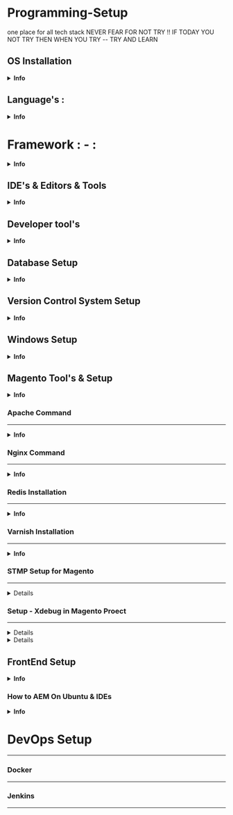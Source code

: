 # Programming-Setup
one place for all tech stack
                             NEVER FEAR FOR NOT TRY !! IF TODAY YOU NOT TRY THEN WHEN YOU TRY -- TRY AND LEARN

     
OS Installation
---------------
<details><summary><b>Info</b></summary>
	
### Ubuntu

       - lsb_release -a

### Windows

### Mac 


</details>
         
Language's :
----------
<details><summary><b>Info</b></summary>
	
             - All Language Install and Setup

### Java : 

Java Install On Ubuntu

           - sudo apt install openjdk-11-jdk
           - sudo apt install java-common
	   - sudo  update-java-alternatives --list

           - sudo update-java-alternatives --set java-1.11.0-openjdk-amd64
	   - java -version
           - export JAVA_HOME=/usr/lib/jvm/java-11-openjdk-amd64
    	


### Php : 

### Php Command For Ubuntu

	<details><summary><b>Info</b></summary>
	        General
	        -------
	           - php --version                              - Check Which Version php You have in your system
	           - sudo update-alternatives --config php      - List All The Php Version & use as per your need 
	           - sudo systemctl restart php7.3-fpm  | start php7.3-fpm  | stop php7.3-fpm 
	           - sudo a2dismod php7.2
	           - sudo a2enmod php7.4
	           - sudo service php7.3-fpm status
	           - sudo service php7.3-fpm stop
	           - sudo service php7.3-fpm start
	           - sudo service php7.4-fpm status
	           - sudo service php7.4-fpm stop
	           
	           
	           Php 8.1 = https://medium.com/@laraveltuts/how-to-install-and-run-php-8-x-on-ubuntu-20-04-8f18e7565c41
	           
	           Link - https://experienceleague.adobe.com/docs/commerce-operations/installation-guide/prerequisites/php-settings.html
	           
	           Devdocs - https://experienceleague.adobe.com/docs/commerce-operations/installation-guide/overview.html
	
	           
	        Install
	        --------
	         Add PHP PPA
	         ------------
	           - sudo apt install software-properties-common
	           - sudo add-apt-repository ppa:ondrej/php
	           - sudo apt-get update
	           
	           - sudo apt install php8.1 || sudo apt install php7.4 || sudo apt install php7.3  || sudo apt install php - choose your version
	           - sudo apt-get install php7.4-common php7.4-xml php7.4-curl php7.4-bcmath php7.4-intl php7.4-gd php7.4-zip php7.4-mysql php7.4-soap php7.4-mbstring
	           - sudo apt install php7.4-common php7.4-mysql php7.4 php7.4-cgi libapache2-mod-php7.4 php-pear php7.4-mbstring
	           - ext-bcmath,ext-ctype,ext-curl,ext-dom,ext-gd,ext-hash,ext-iconv,ext-int,ext-mbstring,ext-openssl,ext-pdo_mysql,ext-simplexml,ext-soap,ext-xsl, ext-zip,              ext- sockets
	           
	           
	           Install Php8.1
	           ==============
	                      - sudo apt install --no-install-recommends php8.1
	                                - The --no-install-recommends flag will ensure that other packages like the Apache web server are not installed.
	                      
	           Related Package Php8.1
	           ----------------------
	             - sudo apt install php8.1-extension_name
	             - sudo apt-get install -y php8.1-cli php8.1-common php8.1-mysql php8.1-zip php8.1-gd php8.1-mbstring php8.1-curl php8.1-xml php8.1-bcmath
	         
	         
	        Configure Php8.X File 
	        ---------------------
	                - sudo nano /etc/php/8.1/apache2/php.ini    - open this file 
	                 
	                 - upload_max_filesize = 32M 
	                 - post_max_size = 48M 
	                 - memory_limit = 256M 
	                 - max_execution_time = 600  
	                 - max_input_vars = 3000 
	                 - max_input_time = 1000
	                
	         
	        Un-install
	        -----------
	             - sudo apt-get purge php7.*
	             - sudo apt-get autoclean
	             - sudo apt-get autoremove
	             - sudo apt autoremove
	             - sudo apt-get --purge remove apache2
	       
	       
	</details>

 ### Python : 
 

 

</details>
	
	
Framework : - : 
==============

<details><summary><b>Info</b></summary>

### Magento
-----------
<details><summary><b>Info</b></summary>
	
            Link Official
            -------------
                      - https://experienceleague.adobe.com/docs/commerce-operations/installation-guide/composer.html?lang=en
                      
             General
             ---------
                    - sudo php bin/magento setup:upgrade
                    - sudo bin/magento setup:di:compile
                    - sudo bin/magento setup:static-content:deploy -f
                    - sudo bin/magento indexer:reindex
                    - sudo bin/magento cache:flush
                    - sudo bin/magento cache:clean
                    - sudo bin/magento module:status 
                    - sudo php bin/magento   - check when Namespace error
                    - sudo php bin/magento setup:di:compile
                    - sudo chmod -R 777 var/ pub/ generated/        
                    - sudo bin/magento module:disable Codilar_Thor   - Disable any Module
                    - rm -rf FolderName   - To Remove any Folder 
                    
             
             Disable the module
             ------------------
                    -  sudo bin/magento module:disable Module_Name
                    
             
             Magento Mode Show
             -----------------
                 - sudo php bin/magento deploy:mode:show
                 - sudo php bin/magento deploy:mode:set production
                 - php bin/magento deploy:mode:set developer
                 - php bin/magento deploy:mode:set default
               
             (Or)
                  - Go to - app/etc/env.php 
                  -  'MAGE_MODE' => 'developer',    ------> here you need to specify - production, default
             
                   
             Two Factor Authentication
             -------------------------
                    - bin/magento module:disable Magento_TwoFactorAuth
                    - bin/magento cache:flush 
                    
               
               Set the Mode - Production and Development
               -------------------------------------------
                    - bin/magento dep:mod:show
                    - php bin/magento deploy:mode:set production
                    - sudo bin/magento de:mo:se developer
           Install
           -------
                  step- 1
                  --------
                            - Check the System Requirement
![system_requirement](https://user-images.githubusercontent.com/78407424/214648042-1c3402e0-a58d-4069-8df1-d93aa1a6e793.png)

                            
                 step- 2
                 --------
                    Step For Local Magento Setup
                    -------------------------------
                        - composer create-project --repository-url=https://repo.magento.com/ magento/project-community-edition:2.3.7-p1 .
                        - composer create-project --repository=https://repo.magento.com/ magento/project-community-edition:2.3.7 Magento237(your folder name)
                        
                 
                 Latest version
                 --------------
                       - sudo composer create-project --repository-url=https://repo.magento.com/ magento/project-community-edition:2.4.5-p1 local/

                 
                  (Or)
                  
                     If You Want To Setup  For Project
                        -  Need step -1 complete
                        -  clone the project repo
                        
                step -2)i)
                -----------
                        - Create Database on Mysql for install DB
                        - Also If You Want To Setup Using new User You can Create
                       
                       
                step-3
                -------
                Database Setup  (For Local)
                ---------------------------
                - bin/magento setup:install  --base-url=http://magento237.local/  --db-host=localhost  --db-name=magento  --db-user=magento237  --db- password=Sanjay1997@@ --backend-frontname=admin  --admin-firstname=admin  --admin-lastname=admin  --admin-email=devops1@codilar.com  --admin-user=admin1  --admin-password=admin123  --language=en_US  --currency=INR  --timezone=Asia/Kolkata  --use-rewrites=1
                
                If You are Doing Project Setup 
                ------------------------------
                - Just need to check the core_Config_table and update the url 
                - Also some time need to check with other files aslo
		       - select *from core_config_data where path like "%base_url%";
		       - select *from core_config_data where path like "%secure%";
                       - SELECT * FROM core_config_data where path like '%web/secure/use_in_adminhtml%';
                       - select *from core_config_data where path="web/cookie/cookie_domain"; 
                       - update core_config_data set value="http://southsmoke.local/admin/" where config_id=2762; 
                       - update core_config_data set value="http://southsmoke.local/static/" where value="http://alfakher.com/static/";
              
                
                (Or) If Elasticsearch configuration needed 
                
                 - sudo bin/magento setup:install --base-url=http://casio.local/ --db-host=localhost --db-name=casio --db-user=root --db-password=1234 --admin-firstname=Sanjay --admin-lastname=Das --admin-email=cod34082@adobe.com --admin-user=sanjay --admin-password=sanjay123 --language=en_US --currency=USD --timezone=America/Chicago --use-rewrites=1 --search-engine=elasticsearch7 --elasticsearch-host=localhost --elasticsearch-port=9200
                
                
                
           If You Want To Create New User For Magento
           --------------------------------------------- 
               -  php bin/magento admin:user:create --admin-user=local --admin-password=admin123 --admin-email=sanjay1@gmail.com --admin-firstname=admin --admin-lastname=admin



           Some Issue Need To Check After Install(May You Get Error)
           ----------------------------------------------------------
             
              - cd /etc/nginx/sites-available/
              - cd /etc/nginx/sites-enabled/
              - nginx.sample.config
              
              
         If You Have More Than One Magento 
         -----------------------------------
              - sudo ln -s /etc/nginx/sites-available/magento237 /etc/nginx/sites-enabled     (Enable your project)  
              - sudo unlink folder_name                                                       (Inside (/etc/nginx/sites-enabled/) Path)
              - sudo update-alternatives --config php                                        (list php and change the Php Version as per Magento Version)
              - sudo service nginx restart                                                    (Restart Your nginx)




        Some Error To Solve in Magento 
        ------------------------------
        
              - etc/nginx/sites-available/magento237(magento setup folder_name)         - Path of Folder
              - sudo nano magento237(folder_name)                                       - Need To Open this file or as same for other magento file
              
             - Check The Below Format
                                      upstream fastcgi_backend 
                                      {
                                         server unix:/run/php/php7.4-fpm.sock;
                                       } 
                                         server {
                                             listen 80;
                                             server_name local.test.com or (server_name _;);
                                             set $MAGE_ROOT /var/www/html/test;
                                             set $MAGE_RUN_TYPE website;
                                             include /var/www/html/test/nginx.conf.sample;
                                         }
                                         
                                         
                                         
              - Also Some time Some memory  issue(502 Bad gateway Error) so you can add  Inside(var/www/html/Magento_Folder_Name/nginx.conf.sample file)
                                  
                                             fastcgi_buffers 8 16k;
                                             fastcgi_buffer_size 32k;
                                             fastcgi_connect_timeout 90;
                                             fastcgi_send_timeout 90;
                                             fastcgi_read_timeout 90;
                                             
              Some Quick Way Need To Check For Get Error
              -------------------------------------------
                 -  var/www/html/magento_folder_name/app/etc/env.php        ---- >  check the user and database password and all
                 -  var/www/html/magento_folder_name/nginx.conf.sample      ----->  check the memory code 
                 -  other location --> computer  --> etc/hosts              -----> check the url is added or not 
                 -  other location --> computer  --> etc/nginx              -----> check  file inside nginx 
                 -  
              
              
           For Fresh Setup
          ---------------
            - after giving composer comand you will get error like  - Could not find package magento/project-community-edition with version 2.4.5-p2.
                    |
                    -----Here simple it means - you are trying for enterprise edition or patch)p1/p2) which is not available 
                    |
                    ----- some time need to use sudo for permission issue(to write and execute that installation folder)
              
              
             - Check with Error
             ==================
                         This site can’t be reached
                          Check if there is a typo in magento.local.
                          DNS_PROBE_FINISHED_NXDOMAIN.
                          
                            Solution - make sure you declare - url(http://name/) -In  etc—> hosts
                            
             -Check with This Error Also
             ============================
             Failed to send the message. Please contact the administrator
              
                            - Solution - bin/magento module:disable Magento_TwoFactorAuth
                            

              
              
	              
	Setup Database in Magento (If you have  Already Existing Project Setup and Also You Have Existing Database but You Forget Your Uname and PassWd )   
	------------------------------------------------------------------------------------------------------------------------------------------------
	
	Step-1
	-------
	  - bin/magento setup:install  --base-url=http://shopmonk.local/  --db-host=localhost  --db-name=rehandel  --db-user=magento  --db-password=Magento@123 --backend-frontname=admin  --admin-firstname=admin  --admin-lastname=admin  --admin-email=sanjay.d@codilar.com  --admin-user=admin1  --admin-password=admin123  --language=en_US  --currency=INR  --timezone=Asia/Kolkata  --use-rewrites=1
	
	Step -2 
	--------
	 - sudo php bin/magento admin:user:create --admin-user='admin1' --admin-password='admin123' --admin-email='sanjay.d@codilar.com' --admin-firstname='Sanjay' --admin-lastname='Kumar'
	
	Step -3
	-------
	 - SELECT *FROM `core_config_data`WHERE (`scope` LIKE '%cookie%' OR `path` LIKE '%cookie%' OR `value` LIKE '%cookie%') LIMIT 50
	 - Change the Value -  web/cookie/cookie_domain  to / 
	 - Syntax to update => update core_config_data set value="/" where config_id = 102;

</details>

### Laravel Setup


### Django Setup



</details>

       
IDE's & Editors & Tools
-----------------------
<details><summary><b>Info</b></summary>

### Vs Code
------------
 <details><summary><b>Info</b></summary>
	 
	   Install vs code
	   ---------------
	       - sudo snap install code --classic 
	       
	       
	   Un-install vs code
	   ------------------
	         - 
	         
	   
	
	  Vs code setting
	  ---------------
		
	             For Tree View OF Files 
	             ----------------------
	                                 - Setting>Search Compact Folder > Un-Checked the Check Box
	                                 - Setting > Search Tree Indent 
	                                                      
	                
	            Codding Help Extensions
	            -----------------------
	                                  - Auto Rename Tag
	                                  - Live Server 
	                                  - Prettier - Code Formatter
	                                  - vscode-icons
	                                  - codeStackr Theme
	                                  - Fluent Icons
	                                  - Bracket Pair Colorizer

</details>

### PhpStrom
-------------
<details><summary><b>Info</b></summary>
	Install Phpstrom
	-----------------
	          - https://snapcraft.io/phpstorm
	          - https://github.com/RisesunStudios/ide-eval-resetter            --  Phpstorm reset eval
	          - sudo snap install phpstorm --classic
	          - sudo snap install phpstorm --channel=2020.3/stable --classic   --  Specific version 
	  
	          - sudo snap remove phpstorm
	          
	          
	         
	Usefull Extension for PhpStorm
	------------------------------
	
	
	          
	          
	Completly Uninstall PhpStrom
	----------------------------
	        - sudo snap list
	        - sudo snap remove phpstorm
	        - whereis phpstrom
	
	    Activation of Php
	    ------------------
	                       - Help -- > Register
			
</details>

### Postman
-----------
<details><summary><b>Info</b></summary>

      - sudo snap install postman
  
</details>


### Eclipse
------------
       General
                 - sudo snap remove eclipse
                 - 
                 - 
                 
       Install
                 - 
                 - 
                 - 
                 - 
          
       Un-Install
                 -
                 - 
                 - 
                                  

</details>
                         


Developer tool's
---------------

<details><summary><b>Info</b></summary>

### Install Slack 
-----------------
             - sudo snap install slack


### Anydesk
-----------
- wget -qO - https://keys.anydesk.com/repos/DEB-GPG-KEY | apt-key add -
- echo "deb http://deb.anydesk.com/ all main" > /etc/apt/sources.list.d/anydesk.list
- sudo apt update
- sudo apt install anydesk
- anydesk


### Install any Snap
-------------------
- sudo apt install snapd

- sudo snap install drawio


</details>      


Database Setup
--------------
<details><summary><b>Info</b></summary>
	
## Relational
--------------
### Mysql Install & Un-Install
------------------------------
<details><summary><b>Info</b></summary>
        General 
        --------       
             - mysql --version
             - sudo service mysql status
             - sudo service mysql stop
             - sudo service mysql start
        Install
        --------
             - sudo apt policy mysql-server  
             - sudo apt update
             - sudo apt install wget -y
             - wget https://dev.mysql.com/get/mysql-apt-config_0.8.12-1_all.deb
             - sudo dpkg -i mysql-apt-config_0.8.12-1_all.deb
         
        (Or)
             - sudo apt-cache policy mysql-server
             - sudo apt install -f mysql-client=5.7* mysql-community-server=5.7* mysql-server=5.7*
             - sudo mysql_secure_installation
             
             
             
             
        Un-install
        -----------
            - sudo systemctl stop mysql
            - sudo apt-get purge mysql-server mysql-client mysql-common mysql-server-core-* mysql-client-core-*
            - sudo apt-get remove --purge mysql*
            - sudo apt autoremove
            - sudo apt-get autoclean
            - sudo rm -rf /var/lib/mysql
            - sudo rm -rf /etc/mysql
            - 
            
       Mysql  user issue 
       ------------------
             - SELECT User, Host FROM mysql.user;
             - select user from mysql.user;
             - CREATE USER 'magento237'@'localhost' IDENTIFIED BY 'password';
             - GRANT ALL PRIVILEGES ON *.* TO 'magento237'@'localhost' WITH GRANT OPTION;
             - FLUSH PRIVILEGES
             - exit
             
      Mysql User error
      ----------------
           - SELECT user,authentication_string,plugin,host FROM mysql.user;
           - ALTER USER 'root'@'localhost' IDENTIFIED WITH mysql_native_password BY '1234';
           - FLUSH PRIVILEGES;

             
       
       
       
       
       Import Existing Database
       -------------------------
             - mysql -u username -p database_name < file.sql          -  Syntax for import existing database file    
              - 
       Import Other Way 
       -----------------
           - Download the Sql File 
           - Go To that Directory 
           - Open Terminal From That Directory
           - Open MySql(mysql -u Username -pPassword)
           - run the command  for import --->(source file.sql(only this name- rehnadel_22-02-14.sql ) not this name -> /home/prem/Desktop/rehnadel_22-02-14.sql
           - source rehnadel_22-02-14.sql;

      Export Database 
      ----------------
              - mysqldump -u magento -p rehandel > rehandel.sql
              - mysqldump -u magento -p rehandel > rehandel.sql --single-transaction (If this command not run just try in (prem@sanjay:~/Downloads$) other path 

      Install Mysql work Bench Ubuntu
      -------------------------------
       - sudo snap install mysql-workbench-community
</details>

 ### MariaDB
 -----------
 <details><summary><b>Info</b></summary>
	 
 </details>
 
 ### Beekeeper Studio Db view for Mysql & Maria Db
 <details><summary><b>Info</b></summary>
   - sudo apt update
   - sudo apt install snapd
   - sudo snap install beekeeper-studio
  
</details>



## Non-Relationa
----------------

### MongoDB
<details><summary><b>Info</b></summary>

       Install On Ubuntu
       =================
              - visit mongoDb Official Site i.e - https://www.mongodb.com/try/download/community
	      - select 
                       - lsb_release -a   --- check ubuntu version
                       - version
		       - platform
		       - package
	      - after select now download

              - cd Downloads (i keep the download file in this directory)
	                    - sudo dpkg -i mongodb-org-server_7.0.5_amd64.deb    --- unzip the 
		     
              - sudo systemctl status mongod
              - sudo systemctl start mongod
	      - sudo systemctl stop mongod

         - Connect Database into some GUI and CLI

                   - visit the same link as above go to --> products ---> select community editions
		   - Tools  
                       |------ MongoDb Shell -------- CLI  ----> https://www.mongodb.com/try/download/shell
		                   - version
				   - platform
				   - package
       
                       |------ MongoDB Compass Download (GUI)  ----> https://www.mongodb.com/try/download/compass
		                     - version
				     - platform
				     - package
       
              - cd Downloads
              - sudo dpkg -i mongodb-mongosh_2.1.5_amd64.deb ---> CLI     
	      - mongosh (check the download is sucess) ---------> go inside the mongo cli

              - sudo dpkg -i mongodb-compass_1.42.1_amd64.deb   ----------- GUI
	      - mongodb-compass
               





</details>


 </details> 




Version Control System Setup
----------------------------
<details><summary><b>Info</b></summary>
	
## Github , Gitlab , BitBucket
------------------------------
### Github
----------

### GitLab
----------


### Bit-Bucket
--------------


### How We Can Push Magento Code to Github
------------------------------------------

<details><summary><b>Info</b></summary>

   step -1
   --------
          - install magento 
	  - cd /var/www/html
          - mkdir local
	  - sudo composer create-project --repository-url=https://repo.magento.com/ magento/project-community-edition:2.4.5 
   
   step -2
   -------
          - setup database and all

   step -3
   -------
         - after setup now you can push code to your git repo
	 -
         - git init
	 - git add .
         - git commit -m "message"
	 - git remote add origin https://github.com/itzsanjayCodilar/pro-active-shopping-experience.git
	 - git branch -m master main

     Or 
         - Search and Fix
	 - git fetch --all
         - git remote -v
	 - git checkout main
         - git merge master
	 - git push origin main
  
	 
</details>

</details>
                      
Windows Setup
-------------
<details><summary><b>Info</b></summary>

#### Xampp Isuue
<details><summary><b>Info</b></summary>
          Mysql is Not Starting in Xampp
          ------------------------------
                - It is not working because  If 3306 port already used (may be another mysql is available)
                - Open C:\xampp\phpMyAdmin ==> config.inc
                                                   |--------> $cfg['Servers'][$i]['AllowNoPassword'] = true;  add below line after this line
                                                   |--------> $cfg['Servers'][$i]['port'] = 3308;
               - Open  Xampp Panel ---> Near Start/Stop ---> Admin --> Config
                                                                         |------ Click on This 
                                                                                     |---- It will show my.ini file 
											|-----Here change the Port 3306 to 3308
</details>
                   
#### Wordpress Installation Issue
<details><summary><b>Info</b></summary>
            - If you changed the port number (like - 3308) then you will get below error 
                   (Open C:\xampp\phpMyAdmin ==> config.inc here you will get port number)
	       
	    - Error establishing a database connection, XAMPP
                     
	     Solution - 	 in username field put = localhost:3308    
  
</details> 

### Widows Problem
------------------

<details><summary><b>Info</b></summary>
   
    # Get the Serial number of Windows
          - open CMD as Administrator
          - type - wmic bios get serialnumber
          
    # Format Pendrive
          - open CMD as Administrator
          - diskpart
          - list disk
          - select <disk-name>
          - clean
          - create partition primary
          - format ft-ntfs
          - assign
     
     # How to Open Bios Setting 
      
          - For Lenevo Ideapad Gamming 3
                              - Function(Fn) + F2
                              - Function(Fn) + F12
                              
    # Change the C Drive to D Drive CMD Way
             - C:\Users\user>cd..
             - C:\Users>cd ..
             - C:\>D:
             - D:\>cd \foldername
	     
	     
    # React setup for windows
    
            - nvm -------> helps to use multiple version of react
            - nvm -v
	    - nvm list 
	    - nvm use <node version>    e.g =>nvm use 18.13.0
	      
     Install latest version
              
	      - 
</details> 

### Laravel Setup For Windows
-----------------------------

<details><summary><b>Info</b></summary>

  Prerequisite For Laravel Install in Windows Os
  
         Method-1 - https://www.youtube.com/watch?v=Czhoqx86V24&ab_channel=EduonixLearningSolutions
         =========
            Step-I
            -------
                       - Install Xampp  - Apache will not work in new windows - https://stackoverflow.com/questions/27333203/xampp-couldnt-start-apache-windows-10
                       - Install Composer 
                       - Install Vs Code or Any Editor You Want
           Step-II
           -------
                      - 
                      - 
</details>                   - 
	       
</details> 
  

	
Magento Tool's & Setup
----------------------

<details><summary><b>Info</b></summary>
	
### Magento Codding Standard
----------------------------

<details><summary><b>Info</b></summary>
	    
 	- https://magefan.com/blog/magento-extension-code-quality
	       
	 Way -1
	 ------
	 Go to /var/www/html 
	 -------------------
	      - git clone https://github.com/magento/magento-coding-standard.git
	      - cd magento-coding-standard
	      - composer install
	 
	 If Permission issue
		 sudo chmod -R 777 /var/www/html/magento-coding-standard
	 
	  Check the Particular Module
	  ---------------------------
	     - vendor/bin/phpcs /path/to/your/extension --standard=Magento2 > log.txt  ---> syntax for Check standard
	     - vendor/bin/phpcs /var/www/html/marina/app/code/Codilar/CustomRestApi --standard=Magento2 > log.txt   --- log.txt (all errors)
	
      	 Direct Command
         --------------
    	     - ./vendor/bin/phpcs --standard=./dev/tests/static/framework/Magento/ruleset.xml app/code/CasioSingapore/   
         
	 PSR1/PSR2
         ----------
	- Open PhpStorm -> Go To Files ->Setting -> Search for Php->Code Style->Php--> Right Side corner->Set From -->Select the Coding Standard.
	

 ![cd1](https://user-images.githubusercontent.com/78407424/230180920-cf405cf4-9ff6-461d-8235-2fb5364f95d7.png)
 
 ![cd2](https://user-images.githubusercontent.com/78407424/230180951-4d79a765-004b-4997-983f-7024852fd1b6.png)

 ![cd3](https://user-images.githubusercontent.com/78407424/230180976-dab6e5a1-b8c7-4261-b47b-cf80679367c5.png)

 ![cd4](https://user-images.githubusercontent.com/78407424/230181006-a1f12075-f4d7-4998-98fb-390e99f8702f.png)

 ![cd5](https://user-images.githubusercontent.com/78407424/230181032-d1946739-5554-4633-90ae-7463287b1d03.png)

 ![cd6](https://user-images.githubusercontent.com/78407424/230181056-71717e34-3620-4f72-a5ec-4e4347a5265c.png)

</details>


### RabbitMQ Setup Command
--------------------------

<details><summary><b>Info</b></summary>
	
           Install of RabbitMQ   - All setup mention in given docs link only .
           -------------------
                   - sudo apt install -y rabbitmq-server   - you can go this or you can go with below link
                   
                                                                      - https://tecadmin.net/install-rabbitmq-server-on-ubuntu/
                   
                   
                   
           
           General Command
           ---------------
           - systemctl status rabbitmq-server
           
           
           
           
           Configure With Magento Project
           ------------------------------
           Step -1
           -------
           
           - Open - Magento Project Directory  -- Check with  env.php  inside this file paste the below code. for run RabbitMq wth Magento
                     
                          'queue' => [
                                     'amqp' => [
                                               'host' => '127.0.0.1',
                                               'port' => '5672',
                                               'user' => 'guest',
                                               'password' => 'guest',
                                               'virtualhost' => '/',
                                               'ssl' => ''
                                               ] 
                                      ],
                                      
            Step -2
            -------
                    - after this run setup & upgrade command in magento directory.
                    - open your local rabbitMQ and go to Queue check any queue you have or not.
                    
           - Check the rabbitMQ is working or not 
           
                              - your project url and port number like - http://adobe.training:15672/
                              - you may got this project used in some other location then kill the port.
                                       Ex - npx kill-port 8080(put which port error is showing)
           Un-Install Command
           ------------------


</details>   
	
### MailHog
-----------

<details><summary><b>Info</b></summary>
	
     <i> Referecne docs - https://www.rakeshjesadiya.com/install-mailhog-in-ubuntu-php-environment/ </i>
	
   	 Step-1
  	 -------
          - Common Directory
          - sudo apt-get update
          - sudo apt-get install golang-go
           
 	 Step-2
  	 -------
          - Install MailHog = go get github.com/mailhog/MailHog
          - Install mhsendmail = go get github.com/mailhog/mhsendmail
          
 	 Step-3
         ------
         - echo "$USER"    - For check the User (Which user name of system)
         
         - sudo cp /home/{system_user}/go/bin/MailHog /usr/local/bin/mailhog         - sudo cp /home/sanjay/go/bin/MailHog /usr/local/bin/mailhog 
         - sudo cp /home/{system_user}/go/bin/mhsendmail /usr/local/bin/mhsendmail   - sudo cp /home/sanjay/go/bin/mhsendmail /usr/local/bin/mhsendmail
         
  	Step-4
  	------
         - Now Modify the php.ini to setup MailHog path
              |
              |---I am working with PHP 7.4 version, So My  php.ini path location would be  /etc/php/7.4/fpm/php.ini
              
              |--- sudo nano php.ini
              
          - Now update ;sendmail_path = with the given line. Remove the semicolon from the starting and update the path,
               - sendmail_path = /usr/local/bin/mhsendmail     
               
          - If not Work add path to  PHP - CLI  also and Restart the FPM (sudo service php7.4-fpm restart)   
	
   	Step-5
   	------
          - To Start the Mailhoh is Working or not 
             
                   - run   =  mailhog
           
           - Open your Browser(chrome)
                           |------------http://localhost:8025  
                                                  |
                                                  Project Wise
                                                          |----http://blank.m24.test:8025/
                                                          |----http://fresh.local:8025/
                                                            
   	Step-6
   	-------
            - Now Click on Enable Jim
            
            - Place one Order from magento side and check the mailHog 
         
            "Congradulations -- Finally You Setup MailHog"  - If any Error Take Help of Google
  
</details>


### Elastic Search Command
---------------------------
<details><summary><b>Info</b></summary>
      General
      --------
                  - service elasticsearch status
                  - /etc/init.d/elasticsearch status
                  - /etc/init.d/elasticsearch start
                  - /etc/init.d/elasticsearch stop
                  - /etc/init.d/elasticsearch restart
                  - /etc/init.d/elasticsearch force-reload - service elasticsearch status
                  - /etc/init.d/elasticsearch status
                  - /etc/init.d/elasticsearch start
                  - /etc/init.d/elasticsearch stop
                  - /etc/init.d/elasticsearch restart
                  - /etc/init.d/elasticsearch force-reload
 
     Check The Version
     -----------------
                    - curl -XGET 'http://localhost:9200'
                    - bin/elasticsearch --version
    
    
     Install Command for Elasticsearch
     ---------------------------------
     - 
     
     
     
     
     UnInstall Command For Elasticsearch
     -----------------------------------
     - 
    
    
    Configuration Of Elastic Search in Magento2
    -------------------------------------------
                               - 
                               - 
                               - 
                               -
                               -
                               
                    
    Use Of Elastic Search in Magento2
    ---------------------------------
                               - 
                               - 
                               - 
                               - 
                               - 
    Links:-
    ------
         - https://www.digitalocean.com/community/tutorials/how-to-install-and-configure-elasticsearch-on-ubuntu-20-04


</details>         
                     

### Composer
------------
<details><summary><b>Info</b></summary>
	
        General
        ---------
            - composer -v
            - cd
            - pwd
            - check the php must be install
            - Some time - By default it will install composer version -1 so you need to un-install the version-1 and again need to install 
        Install
        ---------
            - sudo apt install composer          - when you run this one it will install composer version -1 
            - https://getcomposer.org/download/  - official site for install (when you run this one it will install composer version -2)
            
           ( or)
            - sudo apt install unzip
            - curl -sS https://getcomposer.org/installer -o composer-setup.php
            - sudo php composer-setup.php --install-dir=/usr/local/bin --filename=composer
       Un-install
       ----------
            - sudo apt-get remove composer
            - sudo apt-get autoremove composer
            - sudo apt-get purge composer
            - sudo apt-get autoremove --purge composer
            
       
     
      Composer Self-Update to Other Version
      -------------------------------------
            - sudo composer self-update --1
            - sudo composer self-update --2
            
            
      Install Any Third Party Module using Composer
      ---------------------------------------------
      -    Here we need to Install this third party module   E.g -  amasty/promo "version": "2.9.7",
      
      By Terminal Way
      ---------------
      -    composer require amasty/promo:2.9.7
      
      

Composer.json Vs Composer.lock
-------------------------------
  - Doing some Changes on Module 
              |--------------------Creating Pr -- Pr got Merged ---> Create new Tag after PR Merged   - tag-1.0.2
              
              
  - Go to Our Existing Branch Which Already Got Merged 
                               |------Take pull - and add the Tag Version into - composer.json(main composer.json)
                                                     |
                                                     |--------Run Composer Update 
                                                                       |


                                                                   |----After running of composer update it will automatically update into composer.lock
   Composer Install
   ----------------
       - When we run composer install  - it will check the composer file and generate the composer.lock file 
       
   Composer Update
   ----------------
     composer.json  --  when we run composer update it will take all the updated version version mention in composer.json into composer.lock                                                                    

</details>       

<details>
    <i> Composer.json Vs Composer.lock </i>

     - Doing some Changes on Module 
              |--------------------Creating Pr -- Pr got Merged ---> Create new Tag after PR Merged   - tag-1.0.2
              
              
     - Go to Our Existing Branch Which Already Got Merged 
                               |------Take pull - and add the Tag Version into - composer.json(main composer.json)
                                       |
                                       |--------Run Composer Update 
                                                 |
                                                 |----After running of composer update it will automatically update into composer.lock
</details>
    
<details>
    <i> Composer Install  vs Composer Update </i>
                                                                      
       Composer Install
       ----------------
          - When we run composer install  - it will check the composer file and generate the composer.lock file 
       
       Composer Update
       ----------------
          composer.json  --  when we run composer update it will take all the updated version version mention in composer.json into composer.lock 
    
</details>   
</details>   


### Apache Command
------------------

<details><summary><b>Info</b></summary>
           General
           ---------- 
                        - whereis apache2                       - check the if furthur exist after uninstall
                        - apache2 -v  || apache2 --version         
                        - sudo service apache2 start
                        - sudo service apache2 status
                        - sudo service apache2 stop
                        - systemctl status apache2.service
                        - sudo systemctl enable apache2.service
                        - sudo nano /etc/apache2/sites-available/magento2.conf
                        - sudo a2enmod rewrite
                        
           Install
           --------
                     - sudo apt install apache2
 
         Un-install
         -----------
                      - sudo apt-get purge apache2 apache2-utils apache2.2-bin apache2-common
                      - sudo apt-get autoremove
                      - sudo rm -rf /etc/apache2
                      - sudo apt autoremove apache2             

</details>

### Nginx Command 
-----------------

<details><summary><b>Info</b></summary>
      General
      --------
           - nginx --version
           - sudo service nginx status | stop | start | restart
           - sudo systemctl stop nginx.service
           - sudo systemctl start nginx.service
           - sudo systemctl enable nginx.service
           - sudo nano /etc/nginx/sites-available/default 
        
        (Or)
            - /etc/init.d/nginx status
            - /etc/init.d/nginx stop
            - /etc/init.d/nginx start
           
      Install
      ---------
           - sudo apt install nginx
           - 
           - 
           - 
           - 
      
      Un-install
      -----------
           - sudo apt-get remove nginx nginx-common
           - sudo apt-get purge nginx nginx-common
           - sudo apt-get autoremove
      Nginx Issue
      ------------
           - sudo nginx -t
           - tail -f /var/log/nginx/error.log
           - ps auxf | grep nginx

</details>    
           

### Redis Installation
----------------------

<details><summary><b>Info</b></summary>

</details>




### Varnish Installation
------------------------

<details><summary><b>Info</b></summary>

</details>




### STMP Setup for Magento 
--------------------------

<details>
					
         SMTP Installation For Magento - 2
         ----------------------------------
           Guide Link 
           -----------
                     - https://github.com/mageplaza/module-core  (reference )
                        - sudo composer require mageplaza/module-core     - install 
                        - sudo composer require mageplaza/module-smtp     - 
                        - sudo composer remove mageplaza/module-core      - un-install
                        - sudo composer remove mageplaza/module-smtp
   
                       - sudo composer update mageplaza/module-core    - If Previous version is not working then update the extension ( licence 				 activation issue after adding  gmail account app password )
                       - sudo composer require mageplaza/module-smtp
		       
        Magento Market Place Key
        ------------------------
         - Magento Market Place (https://marketplace.magento.com/)
	     My Profile-->Access Key --> Create new --> give any name
	     
                        Public Key   = 27f19ff144e9ec3b7a66a844feb13a4f
                        Private Key  = e435d9f2831d076f07f6a5666ecc0c27
  
        Configuratin
        ------------ 
             Store--> Configuration ---> Mageplaza Extensions
                                          |
                                          |--------- SMTP
                                                      |
                                                      |  
                                                      |----- Module information 
                                                      |                 |----- userName - sanjay
                                                      |                 |----- Email    - sanjay.d@gmail.com
                                                      |
                                                      |----- General Configuration
                                                      |                 |
                                                      |                 |------Enable Mageplaza SMTP  ----> make it yes
                                                      |                 |------Log Emails             ----> make it Yes 
                                                      |
                                                      |----- SMTP Configuration Options
                                                                         |
                                                                         |--- Host           - smtp.gmail.com
                                                                         |--- Port           - 587
                                                                         |--- Protocol       - TLS
                                                                         |--- Authentication - LOGIN
                                                                         |--- Username       - sanjay.d@codilar.com
                                                                         |--- Password       - You got from (App Password for Gmail Account)                                   
  
        Get App Password
        -----------------
                Search on google 
                    |--- app password gmail (create one)
  						
</details>					
			
               
### Setup - Xdebug in Magento Proect
------------------------------------
<details>
        Xdebug Setup in Local
        ----------------------
              - https://devdocs.magento.com/cloud/howtos/debug.html
              - Go With Below link
                     |
	             |- https://www.linkedin.com/pulse/how-install-xdebug-config-phpstorm-ubuntu-jun-wu
</details>

<details>
	
      Step - 1
      ========
       check php version    
                    |
                    |- php -v
                    
       list all php version    
                    |
                    |- sudo update-alternatives --list php         
                    
       switch to particular php version
                    |
                    |- sudo update-alternatives --config php
      
                    

       Step -2
       =======                    

       Install Xdebug 
          |
          |-- sudo apt-get install xdebug 
          |-- sudo apt-get install php-dev
          |-- sudo pecl install xdebug
          |
          |  (If abouve 3 command way not work)
          | 
          |- sudo apt-get install php-xdebug
          |  (or)
          |- sudo apt-get install php7.4-xdebug   (As Per Php Version )
                    

        Step -3
        ======= 
         Find all php.ini files (For our understanding only)
          |
          |--- sudo find / -name php.ini


       Step - 4
       ========
       Configure for php.ini File
       -----------------------------     
          Open php.ini file and add below lines (FPM)
          -------------------------------------------
             |
             |
             |--where you will get php.ini file
                 |
                 |----/etc/php/7.4/fpm (where do "ls") (i am using php version 7.4)
                          |
                          |------- cat php.ini  (sudo nano php.ini )
                          
      
      
      
         ; If you use constants in your value, and these constants belong to a
         ; dynamically loaded extension (either a PHP extension or a Zend extension),
         ; you may only use these constants *after* the line that loads the extension.
                                                    |
                                                    |
                                                    |------------------> after this line paste below line
                                                                               |
                                                                               |--- zend_extension=/usr/lib/php/20190902/xdebug.so
          
      
        At the end add below lines
        --------------------------  
           [xdebug]
           zend_extension="/usr/lib/php/20190902/xdebug.so"
           xdebug.mode=debug
           xdebug.client_host=127.0.0.1
           xdebug.client_port=9003
           xdebug.start_with_request="yes"

       
       
        Step -5  
        ======= 
          Configure for xdebug.ini File
          -----------------------------
              Open xdebug.ini add below line (in mycase file name is something like this - 20-xdebug.ini)
              -------------------------------------------------------------------------------------------
               |
               |
               |-- where you will get xdebug.ini file
                     |
                     |-- etc/php/7.4/fpm/conf.d (here i am using php7.4)
                              |
                              |------- cat xdebug.ini (sudo nano 20-xdebug.ini)
                           
                           
           Add below lines
           ---------------         
             zend_extension="/usr/lib/php/20190902/xdebug.so"
             xdebug_mode="debug"
             xdebug.client_port=9003
             xdebug.start_request="yes"
                                                                     
                                                                       
        Step -6 
        =======   
        i)
          File
             |---Settings
                   |-----PHP
                           |----- PHP language level -------- already default value will be there 
                           |----- CLI Interpreter    -------- choose your php version (PHP 7.4)
                          
                                                  
        ii) File
             |---Settings
                     |-----PHP
                            |--- Servers
                                    |---- Click on Add icon (+) 
                                           |  
                                           |----- Name - value(localhost)
                                           |
                                           |----- Host - value(localhost) Port-value(80) Debugger -value(Xdebug (this value will be there from default))
                                         
  
        iii) File
             |---Settings
                    |-----PHP
                            |--- Debug
                                 |
                                 |------- Xdebug
                                              |---- Debug port - value(9003)
                                                                                       
       iv) File
            |---Settings
                    |-----PHP
                           |--Debug
                               |
                               |--Pre-configuration 
                                     |
                                     |--1(on this line number 1 you will show the "validate" word just click on that ) - one Pop-up Dialog box will Open 
                                                   |
                                                   |
                                                   Inside Pop-up(Dialog Box)
                                                       |
                                                       |
                                                     Select Local Web Server or Shared Folder (check this option) 
                                                               |
                                                               Inside this selection
                                                                 |
                                                                 |--- Path to create validation script : value (/var/www/html/marina)
                                                                 |--- Url to validation script : value (http://localhost:80/marina)
 



           Step - 7
           ========
            i) Open chrome browser
                  |
                  type your url(http://marina.local)
                      |
                      |---- Select "Debug" Option from (Xdebug helper extension (if not present install this extension for chrome(Xdebug helper))
                     
       
            ii) Select Listening button in PhpStrom(you will find it on right side top of phpstrom)
                        |
                        |--- when put your cursor on the icon (icon name should be like this - "Start Listening for PHP Debug Connections")
   
                    
           iii) Open the below file
                 |
                 |---> /var/www/html/marina/pub/index.php
                                             |
                                             |----- add break point on line number 12
                                                                                          

       Un-install Xdebugger Completely From Ubuntu
       ===========================================
            sudo apt-get remove php-xdebug
            sudo apt-get remove php7.4-xdebug
            sudo apt-get purge php-xdebug
            sudo apt-get purge php7.4-xdebug
            sudo apt-get autoremove

            sudo rm /etc/php/<php-version>/mods-available/xdebug.ini
            sudo rm /etc/php/8.1/mods-available/xdebug.ini
            sudo rm /etc/php/7.4/mods-available/xdebug.ini
            sudo rm /etc/php/8.2/mods-available/xdebug.ini

            sudo rm /etc/php/7.4/cli/conf.d/*xdebug*
            sudo rm -rf /etc/php/8.2/mods-available/xdebug.ini

 
        Install Xdebuger For Php - 8.1 
        ==============================
              |
              |---------- Same step should be repeat from above but php path will be different
   
   
   
   
         Qucik Command and Hints
         =======================
               Php Path Location 
               -----------------
                 |
                 |-cd -/etc/php/7.4
                 |      |
                 |      |---------- apache2  cgi  cli  fpm  mods-available   - these are the common files you find under this directories
                 |
                 |-- cd /usr/lib/php        --- to check the 	(20190902  )
                 |
                 |-- cd etc/php/7.4/fpm/conf.d
                 |
                 |-- cd etc/php/7.4/fpm
            
                    
            Command For Xdebug (https://xdebug.org/docs/install)
            ----------------------------------------------------
                Basic 
                   |
                   |------- php -m | grep xdebug              ---  check if the xdebugger is present in system
                   |
                   |------ grep -r "xdebug" /etc/php/         --- find the xdebug.ini file
                   |
                   |------ cat /etc/php/7.4/cli/conf.d/20-xdebug.ini    ---- add the zend configuration 
                   |
                   |----- 
         
       
                Un-install
                   |    
                   |------- sudo apt-get remove php-xdebug    ---  
                   |
                   |------ sudo rm /etc/php/7.4/cli/conf.d/*xdebug*      
                   |
                   |------ 
        
              
               Install Xdebuger For Php - 7.4
               ==============================

                For Php-7.4 Xdebug version  = 
                --------------------------
                        - /etc/php/7.4/fpm/conf.d 
                             |
                             |-------     
                                     zend_extension="/usr/lib/php/20190902/xdebug.so"
                                     xdebug_mode="debug"
                                     xdebug.client_port=9003
                                     xdebug.start_request="yes"


                        - /etc/php/7.4/fpm
                               |
                               |-----
                                        [xdebug]
                                        zend_extension="/usr/lib/php/20190902/xdebug.so"
                                        xdebug.mode=debug
                                        xdebug.client_host=127.0.0.1 
                                        xdebug.client_port=9003
                                        xdebug.start_with_request="yes"




![1](https://user-images.githubusercontent.com/78407424/229267413-b90a6b4d-14f7-4150-85ed-1a534f2619d7.png)
![2](https://user-images.githubusercontent.com/78407424/229267525-eea2eb23-dd2f-48b3-9598-16468b29bbb3.png)
![3](https://user-images.githubusercontent.com/78407424/229267581-5cc3399b-3046-44ab-8c62-8e8891130608.png)
![4](https://user-images.githubusercontent.com/78407424/229267644-b41719a9-fdf5-446f-8747-27030e72db96.png)
![5](https://user-images.githubusercontent.com/78407424/229267673-8bebb84f-54d5-4568-9fcd-7c66a3752947.png)
![6](https://user-images.githubusercontent.com/78407424/229267730-585ce115-7adb-42f3-b5c6-ee3c9988f3ff.png)
![7](https://user-images.githubusercontent.com/78407424/229267798-03d87aa4-b39c-4e8c-8c54-a877d63836c1.png)
![Screenshot from 2023-04-01 00-44-32](https://user-images.githubusercontent.com/78407424/229267839-3f61c87d-88eb-4cc4-aae5-2de50834c10d.png)
![8](https://user-images.githubusercontent.com/78407424/229267947-a7917f1c-7201-4663-ba6a-2eb6aaf148c8.png)
![Screenshot from 2023-04-01 00-45-25](https://user-images.githubusercontent.com/78407424/229267905-3200c515-be52-4ba6-9ddc-43aa047e0c51.png)

</details>
</details>

FrontEnd Setup
--------------
<details><summary><b>Info</b></summary>
	
### How to Setup React Project Basic and Push to Github
-------------------------------------------------------

<details><summary><b>Info</b></summary>

     Step -1

               - Create Git Repo 
	       - Clone the Git Repo (after clone go to repo directory e.g - Music/repo-name )


     Step -2

               - Go to clone repo directory  (Terminal ---> cd Music/repo-name) 
	       
               - Create the React App Inside repo-name 
	                    --->  npx create-react-app .   (. means it will setup inside the repo-name itself. setup done inside i.e - Music/repo-name)
		            --->  npx create-react-app project-name (project-name  project will be setup inside  - project-name directory i.e - Music/repo-name/project-name)
	       - git branch
	       - git status
	       - git add .  (add all file)
	       - git push origin main (first time setup code need to be push to main or master )


     Step -3
               - How to check React Setup is Working on Not (make sure node and npm is already installed in your machine)

			 - If cd Music/repo-name   or Music/repo-name/project-name 

				-  npm start
				Starts the development server.
				
				npm run build
				Bundles the app into static files for production.
				
				npm test
				Starts the test runner.
				
				npm run eject
				Removes this tool and copies build dependencies, configuration files
				and scripts into the app directory. If you do this, you can’t go back!
				
				We suggest that you begin by typing:
				
				cd /home/sanjay/Documents/gopabandhu_youth_club
				npm start



	
</details>    

### How to Setup Express Js
---------------------------
<details><summary><b>Info</b></summary>
	
	   Express 
	   -------
	     - cd mkdir server
	     - npm init -y
	     - npm i express
      
	   NodeMon
	   -------
	         - no need to start the server again and again
	         - npm i nodemon
	         - nodemon server.js

     

</details>      
</details>  


### How to AEM On Ubuntu & IDEs
<details><summary><b>Info</b></summary>

	   Install intelij IDEs
           --------------------

	                - open terminal and run below command 

		                   - snap find "intelij"  (it will list all avialable ide version )       -------- here we are installing the snap version

                                   - sudo snap install intellij-idea-community --classic                  -------- install the IDES
		     

	 Install Eclipse
         ---------------
       
    

</details>       





# DevOps Setup
---------------

### Docker
----------



### Jenkins
-----------



### 












	
